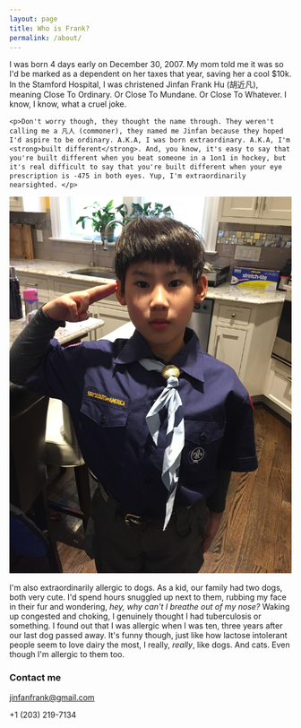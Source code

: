 ```yaml
---
layout: page
title: Who is Frank?
permalink: /about/
---
```


<div class="about-container">
  <div class="about-text">
    <p>I was born 4 days early on December 30, 2007. My mom told me it was so I'd be marked as a dependent on her taxes that year, saving her a cool $10k. In the Stamford Hospital, I was christened Jinfan Frank Hu (胡近凡), meaning Close To Ordinary. Or Close To Mundane. Or Close To Whatever. I know, I know, what a cruel joke. </p>
    
    <p>Don't worry though, they thought the name through. They weren't calling me a 凡人 (commoner), they named me Jinfan because they hoped I'd aspire to be ordinary. A.K.A, I was born extraordinary. A.K.A, I'm <strong>built different</strong>. And, you know, it's easy to say that you're built different when you beat someone in a 1on1 in hockey, but it's real difficult to say that you're built different when your eye prescription is -475 in both eyes. Yup, I'm extraordinarily nearsighted. </p>
  </div>
  <img class="about-img" src="/images/BoyScouts.jpg" alt="Profile photo">
</div>

I'm  also extraordinarily allergic to dogs. As a kid, our family had two dogs, both very cute. I'd spend hours snuggled up next to them, rubbing my face in their fur and wondering, *hey,  why can't I breathe out of my nose?* Waking up congested and choking, I genuinely thought I had tuberculosis or something. I found out that I was allergic when I was ten, three years after our last dog passed away. It's funny though, just like how lactose intolerant people seem to love dairy the most, I really, *really*, like dogs. And cats. Even though I'm allergic to them too. 


### Contact me

[jinfanfrank@gmail.com](mailto:jinfanfrank@gmail.com)

+1 (203) 219-7134
